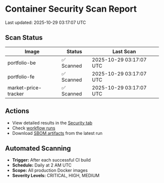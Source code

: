 # Container Security Scan Report

Last updated: 2025-10-29 03:17:07 UTC

## Scan Status

| Image | Status | Last Scan |
|-------|--------|-----------|
| portfolio-be | ✅ Scanned | 2025-10-29 03:17:07 UTC |
| portfolio-fe | ✅ Scanned | 2025-10-29 03:17:07 UTC |
| market-price-tracker | ✅ Scanned | 2025-10-29 03:17:07 UTC |

## Actions

- View detailed results in the [Security tab](https://github.com/ktenman/portfolio/security/code-scanning)
- Check [workflow runs](https://github.com/ktenman/portfolio/actions/workflows/trivy-scan.yml)
- Download [SBOM artifacts](https://github.com/ktenman/portfolio/actions/workflows/trivy-scan.yml) from the latest run

## Automated Scanning

- **Trigger:** After each successful CI build
- **Schedule:** Daily at 2 AM UTC
- **Scope:** All production Docker images
- **Severity Levels:** CRITICAL, HIGH, MEDIUM

